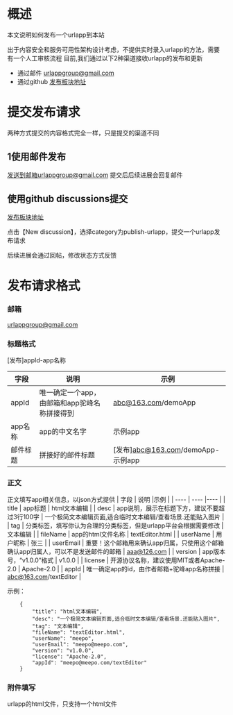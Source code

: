 # 概述
本文说明如何发布一个urlapp到本站  

出于内容安全和服务可用性架构设计考虑，不提供实时录入urlapp的方法，需要有一个人工审核流程
目前,我们通过以下2种渠道接收urlapp的发布和更新
- 通过邮件 urlappgroup@gmail.com
- 通过github [发布板块地址](https://github.com/urlappgroup/urlapp/discussions/categories/publish-urlapp)

# 提交发布请求
两种方式提交的内容格式完全一样，只是提交的渠道不同
## 1使用邮件发布
发送到邮箱urlappgroup@gmail.com
提交后后续进展会回复邮件

## 使用github discussions提交
[发布板块地址](https://github.com/urlappgroup/urlapp/discussions/categories/publish-urlapp)

点击【New discussion】，选择category为publish-urlapp，提交一个urlapp发布请求

后续进展会通过回帖，修改状态方式反馈


# 发布请求格式
### 邮箱
urlappgroup@gmail.com
### 标题格式
[发布]appId-app名称

|  字段   | 说明  |示例  |
|  ----  | ----  |----  |
| appId  | 唯一确定一个app，由邮箱和app驼峰名称拼接得到 | abc@163.com/demoApp |
| app名称  | app的中文名字 | 示例app |
| 邮件标题  | 拼接好的邮件标题 | [发布]abc@163.com/demoApp-示例app |

### 正文
正文填写app相关信息，以json方式提供
|  字段   | 说明  |示例  |
|  ----  | ----  |----  |
| title  | app标题 | html文本编辑 |
| desc  | app说明，展示在标题下方，建议不要超过3行100字 | 一个极简文本编辑页面,适合临时文本编辑/查看场景.还能贴入图片 |
| tag  | 分类标签，填写你认为合理的分类标签，但是urlapp平台会根据需要修改 | 文本编辑 |
| fileName  | app的html文件名称 | textEditor.html |
| userName  | 用户昵称 | 张三 |
| userEmail  | 重要！这个邮箱用来确认app归属，只使用这个邮箱确认app归属人，可以不是发送邮件的邮箱 | aaa@126.com |
| version  | app版本号，“v1.0.0”格式 | v1.0.0 |
| license  | 开源协议名称，建议使用MIT或者Apache-2.0 | Apache-2.0 |
| appId  | 唯一确定app的id，由作者邮箱+驼峰app名称拼接 | abc@163.com/textEditor |
 

示例：
``` 
    {
        "title": "html文本编辑",
        "desc": "一个极简文本编辑页面,适合临时文本编辑/查看场景.还能贴入图片",
        "tag": "文本编辑",
        "fileName": "textEditor.html",
        "userName": "meepo",
        "userEmail": "meepo@meepo.com",
        "version": "v1.0.0",
        "license": "Apache-2.0",
        "appId": "meepo@meepo.com/textEditor"
    }
``` 
### 附件填写
urlapp的html文件，只支持一个html文件
 
